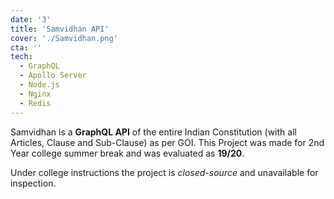 ```yaml
---
date: '3'
title: 'Samvidhan API'
cover: './Samvidhan.png'
cta: ''
tech:
  - GraphQL
  - Apollo Server
  - Node.js
  - Nginx
  - Redis
---
```


Samvidhan is a **GraphQL API** of the entire Indian Constitution (with all Articles, Clause and Sub-Clause) as per GOI. This Project was made for 2nd Year college summer break and was evaluated as **19/20**.

Under college instructions the project is _closed-source_ and unavailable for inspection.
